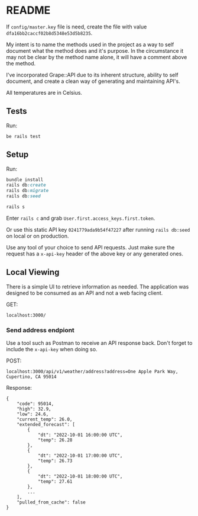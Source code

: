 # README

If `config/master.key` file is need, create the file with value `dfa16bb2caccf02b8d5348e53d5b8235`.

My intent is to name the methods used in the project as a way to self document what the method does and it's purpose.
In the circumstance it may not be clear by the method name alone, it will have a comment above the method. 

I've incorporated Grape::API due to its inherent structure, ability to self document, and create a clean way
of generating and maintaining API's.

All temperatures are in Celsius.

## Tests

Run:

```
be rails test
```

## Setup

Run:

```ruby
bundle install
rails db:create
rails db:migrate
rails db:seed

rails s
```

Enter `rails c` and grab `User.first.access_keys.first.token`.

Or use this static API key `0241779ada9b54f47227` after running `rails db:seed` on local or on production.

Use any tool of your choice to send API requests. Just make sure the
request has a `x-api-key` header of the above key or any generated ones.

## Local Viewing

There is a simple UI to retrieve information as needed. The application was designed to be consumed as an API and
not a web facing client.

GET:
```
localhost:3000/
```

### Send address endpiont

Use a tool such as Postman to receive an API response back. Don't forget to include the `x-api-key` when doing so.

POST: 
```
localhost:3000/api/v1/weather/address?address=One Apple Park Way, Cupertino, CA 95014
```

Response:

```
{
    "code": 95014,
    "high": 32.9,
    "low": 24.6,
    "current_temp": 26.0,
    "extended_forecast": [
        {
            "dt": "2022-10-01 16:00:00 UTC",
            "temp": 26.28
        },
        {
            "dt": "2022-10-01 17:00:00 UTC",
            "temp": 26.73
        },
        {
            "dt": "2022-10-01 18:00:00 UTC",
            "temp": 27.61
        },
        ...
    ],
    "pulled_from_cache": false
}
```

